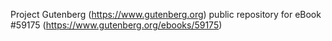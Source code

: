 Project Gutenberg (https://www.gutenberg.org) public repository for
eBook #59175 (https://www.gutenberg.org/ebooks/59175)
